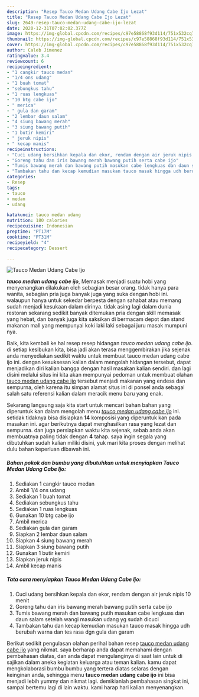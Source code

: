 ```yaml
---
description: "Resep Tauco Medan Udang Cabe Ijo Lezat"
title: "Resep Tauco Medan Udang Cabe Ijo Lezat"
slug: 2649-resep-tauco-medan-udang-cabe-ijo-lezat
date: 2020-12-31T07:02:02.377Z
image: https://img-global.cpcdn.com/recipes/c97e58868f93d114/751x532cq70/tauco-medan-udang-cabe-ijo-foto-resep-utama.jpg
thumbnail: https://img-global.cpcdn.com/recipes/c97e58868f93d114/751x532cq70/tauco-medan-udang-cabe-ijo-foto-resep-utama.jpg
cover: https://img-global.cpcdn.com/recipes/c97e58868f93d114/751x532cq70/tauco-medan-udang-cabe-ijo-foto-resep-utama.jpg
author: Caleb Jimenez
ratingvalue: 3.4
reviewcount: 6
recipeingredient:
- "1 cangkir tauco medan"
- "1/4 ons udang"
- "1 buah tomat"
- "sebungkus tahu"
- "1 ruas lengkuas"
- "10 btg cabe ijo"
- " merica"
- " gula dan garam"
- "2 lembar daun salam"
- "4 siung bawang merah"
- "3 siung bawang putih"
- "1 butir kemiri"
- " jeruk nipis"
- " kecap manis"
recipeinstructions:
- "Cuci udang bersihkan kepala dan ekor, rendam dengan air jeruk nipis 10 menit"
- "Goreng tahu dan iris bawang merah bawang putih serta cabe ijo"
- "Tumis bawang merah dan bawang putih masukan cabe lengkuas dan daun salam setelah wangi masukan udang yg sudah dicuci"
- "Tambakan tahu dan kecap kemudian masukan tauco masak hingga udh berubah warna dan tes rasa dgn gula dan garam"
categories:
- Resep
tags:
- tauco
- medan
- udang

katakunci: tauco medan udang 
nutrition: 180 calories
recipecuisine: Indonesian
preptime: "PT17M"
cooktime: "PT31M"
recipeyield: "4"
recipecategory: Dessert

---
```



![Tauco Medan Udang Cabe Ijo](https://img-global.cpcdn.com/recipes/c97e58868f93d114/751x532cq70/tauco-medan-udang-cabe-ijo-foto-resep-utama.jpg)

<b><i>tauco medan udang cabe ijo</i></b>, Memasak menjadi suatu hobi yang menyenangkan dilakukan oleh sebagian besar orang. tidak hanya para wanita, sebagian pria juga banyak juga yang suka dengan hobi ini. walaupun hanya untuk sekedar berpesta dengan sahabat atau memang sudah menjadi kesukaan dalam dirinya. tidak asing lagi dalam dunia restoran sekarang sedikit banyak ditemukan pria dengan skill memasak yang hebat, dan banyak juga kita saksikan di bermacam depot dan stand makanan mall yang mempunyai koki laki laki sebagai juru masak mumpuni nya.

Baik, kita kembali ke hal resep resep hidangan <i>tauco medan udang cabe ijo</i>. di setiap kesibukan kita, bisa jadi akan terasa menggembirakan jika sejenak anda menyediakan sedikit waktu untuk membuat tauco medan udang cabe ijo ini. dengan kesuksesan kalian dalam mengolah hidangan tersebut, dapat menjadikan diri kalian bangga dengan hasil masakan kalian sendiri. dan lagi disini melalui situs ini kita akan mempunyai pedoman untuk membuat olahan <u>tauco medan udang cabe ijo</u> tersebut menjadi makanan yang endess dan sempurna, oleh karena itu simpan alamat situs ini di ponsel anda sebagai salah satu referensi kalian dalam meracik menu baru yang enak.




Sekarang langsung saja kita start untuk mencari bahan bahan yang diperuntuk kan dalam mengolah menu <u><i>tauco medan udang cabe ijo</i></u> ini. setidak tidaknya bisa disiapkan <b>14</b> komposisi yang diperuntuk kan pada masakan ini. agar berikutnya dapat menghasilkan rasa yang lezat dan sempurna. dan juga persiapkan waktu kita sejenak, sebab anda akan membuatnya paling tidak dengan <b>4</b> tahap. saya ingin segala yang dibutuhkan sudah kalian miliki disini, yuk mari kita proses dengan melihat dulu bahan keperluan dibawah ini.

<!--inarticleads1-->

##### Bahan pokok dan bumbu yang dibutuhkan untuk menyiapkan Tauco Medan Udang Cabe Ijo:

1. Sediakan 1 cangkir tauco medan
1. Ambil 1/4 ons udang
1. Sediakan 1 buah tomat
1. Sediakan sebungkus tahu
1. Sediakan 1 ruas lengkuas
1. Gunakan 10 btg cabe ijo
1. Ambil  merica
1. Sediakan  gula dan garam
1. Siapkan 2 lembar daun salam
1. Siapkan 4 siung bawang merah
1. Siapkan 3 siung bawang putih
1. Gunakan 1 butir kemiri
1. Siapkan  jeruk nipis
1. Ambil  kecap manis




<!--inarticleads2-->

##### Tata cara menyiapkan Tauco Medan Udang Cabe Ijo:

1. Cuci udang bersihkan kepala dan ekor, rendam dengan air jeruk nipis 10 menit
1. Goreng tahu dan iris bawang merah bawang putih serta cabe ijo
1. Tumis bawang merah dan bawang putih masukan cabe lengkuas dan daun salam setelah wangi masukan udang yg sudah dicuci
1. Tambakan tahu dan kecap kemudian masukan tauco masak hingga udh berubah warna dan tes rasa dgn gula dan garam




Berikut sedikit pengulasan olahan perihal bahan resep <u>tauco medan udang cabe ijo</u> yang nikmat. saya berharap anda dapat memahami dengan pembahasan diatas, dan anda dapat mengulanginya di saat lain untuk di sajikan dalam aneka kegiatan keluarga atau teman kalian. kamu dapat mengkolaborasi bumbu bumbu yang tertera diatas selaras dengan keinginan anda, sehingga menu <b>tauco medan udang cabe ijo</b> ini bisa menjadi lebih yummy dan nikmat lagi. demikianlah pembahasan singkat ini, sampai bertemu lagi di lain waktu. kami harap hari kalian menyenangkan.
